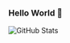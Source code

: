 ### Hello World 👋

<!--
**gracekabaghe/gracekabaghe** is a ✨ _special_ ✨ repository because its `README.md` (this file) appears on your GitHub profile.

Here are some ideas to get you started:

- 🔭 I’m currently in a full-time coding bootcampt at Microverse!
- 🌱 I'm updating my skill-set and adding new languages
- 👯 By the end of the program I'd have mastered JavaScript, Ruby, Rails, React, Webpack and many more!
- 📫 The best way to reach me is on Github @gracekabaghe
- 😄 Pronouns: She/her.
-->

![GitHub Stats](https://github-readme-stats.vercel.app/api?username=gracekabaghe&theme=radical)
